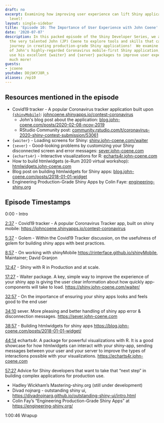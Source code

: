 ```yaml
---
draft: no
excerpt: Examining how improving user experience can lift Shiny applications to production
  level!
layout: single-sidebar
title: 'Episode 10: The Importance of User Experience with John Coene'
date: '2020-07-07'
description: In this packed episode of the Shiny Developer Series, we are joined by
  the very talented John (JP) Coene to explore tools and skills that can ease your
  journey in creating production-grade Shiny applications!  We examine the backstory
  of John's highly-regarded Coronavirus mobile-first Shiny application, how you can
  use his excellent {waiter} and {server} packages to improve user experience, and
  much more!
guests: 
- jcoene
youtube: DOjbKYJ8R_s
aliases: /ep10
---
```


## Resources mentioned in the episode

* Covid19 tracker - A popular Coronavirus tracker application built upon [`{shinyMobile}`](https://rinterface.github.io/shinyMobile/): [johncoene.shinyapps.io/contest-coronavirus](https://johncoene.shinyapps.io/contest-coronavirus)
  * John's blog post about the application: [blog.john-coene.com/posts/2020-02-08-ncov-2019](https://blog.john-coene.com/posts/2020-02-08-ncov-2019/)
  * RStudio Community post: [community.rstudio.com/t/coronavirus-2020-shiny-contest-submission/53061](https://community.rstudio.com/t/coronavirus-2020-shiny-contest-submission/53061)
* `{waiter}` - Loading screens for Shiny: [shiny.john-coene.com/waiter](https://shiny.john-coene.com/waiter)
* `{sever}` - Good-looking problems by customizing your Shiny disconnected screen and error messages: [sever.john-coene.com](https://sever.john-coene.com/)
* `{echarts4r}` - Interactive visualizations for R: [echarts4r.john-coene.com](https://echarts4r.john-coene.com/)
* How to build htmlwidgets (e-Rum 2020 virtual workshop): [htmlwidgets.john-coene.com](https://htmlwidgets.john-coene.com/)
* Blog post on building htmlwidgets for Shiny apps: [blog.john-coene.com/posts/2018-01-01-widget](https://blog.john-coene.com/posts/2018-01-01-widget/)
* Engineering Production-Grade Shiny Apps by Colin Faye: [engineering-shiny.org](https://engineering-shiny.org/)

## Episode Timestamps

0:00 -  Intro

[2:37](https://www.youtube.com/watch?v=DOjbKYJ8R_s&t=2m37s) - Covid19 tracker - A popular Coronavirus Tracker app, built on shiny mobile: <https://johncoene.shinyapps.io/contest-coronavirus>

[5:37](https://www.youtube.com/watch?v=DOjbKYJ8R_s&t=5m37s) - Golem - Within the Covid19 Tracker discussion, on the usefulness of golem for building shiny apps with best practices.

[8:57](https://www.youtube.com/watch?v=DOjbKYJ8R_s&t=8m57s) - On working with shinyMobile  <https://rinterface.github.io/shinyMobile>, Maintainer; David Granjon

[12:47](https://www.youtube.com/watch?v=DOjbKYJ8R_s&t=12m47s) - Shiny with R in Production and at scale.

[17:27](https://www.youtube.com/watch?v=DOjbKYJ8R_s&t=17m27s) - Waiter package. A key, simple way to improve the experience of your shiny app is giving the user clear information about how quickly app-components will take to load. <https://shiny.john-coene.com/waiter/>

[32:57](https://www.youtube.com/watch?v=DOjbKYJ8R_s&t=32m57s) - On the importance of ensuring your shiny apps looks and feels good to the end user

[34:10](https://www.youtube.com/watch?v=DOjbKYJ8R_s&t=34m10s) sever. More pleasing and better handling of shiny app error & disconnection messages. <https://sever.john-coene.com>

[38:57](https://www.youtube.com/watch?v=DOjbKYJ8R_s&t=38m57s) - Building htmlwidgets for shiny apps <https://blog.john-coene.com/posts/2018-01-01-widget/>

[44:14](https://www.youtube.com/watch?v=DOjbKYJ8R_s&t=44m14s) echarts4r. A package for powerful visualizations with R. It is a good showcase for how htmlwidgets can interact with your shiny-app, sending messages between your user and your server to improve the types of interactions possible with your visualizations.  <https://echarts4r.john-coene.com>

[57:27](https://www.youtube.com/watch?v=DOjbKYJ8R_s&t=57m27s) Advice for Shiny developers that want to take that “next step” in building complex applications for production use.

* Hadley Wickham’s Mastering-shiny.org (still under development)
* Divad nojnarg - outstanding shiny ui,  <https://divadnojnarg.github.io/outstanding-shiny-ui/intro.html>
* Colin Fay’s  “Engineering Production-Grade Shiny Apps” at <https://engineering-shiny.org/>

1:00:46 Wrapup
